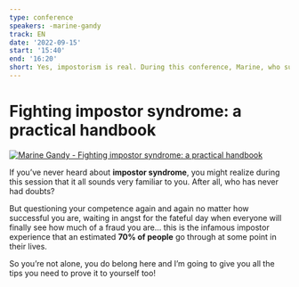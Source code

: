 ```yaml
---
type: conference
speakers: -marine-gandy
track: EN
date: '2022-09-15'
start: '15:40'
end: '16:20'
short: Yes, impostorism is real. During this conference, Marine, who suffers of this phenomenon, explains all the tips to deal with it.
---
```


# Fighting impostor syndrome: a practical handbook

[![Marine Gandy - Fighting impostor syndrome: a practical handbook](https://img.youtube.com/vi/NDeiLevUteY/0.jpg)](https://www.youtube.com/watch?v=NDeiLevUteY&list=PL3hoUDjLa7eQfYOEmuQNG8he3AeOeWaz8&index=16)

If you’ve never heard about **impostor syndrome**, you might realize during this session that it all sounds very familiar to you. After all, who has never had doubts?

But questioning your competence again and again no matter how successful you are, waiting in angst for the fateful day when everyone will finally see how much of a fraud you are… this is the infamous impostor experience that an estimated **70% of people** go through at some point in their lives.

So you’re not alone, you do belong here and I’m going to give you all the tips you need to prove it to yourself too!




